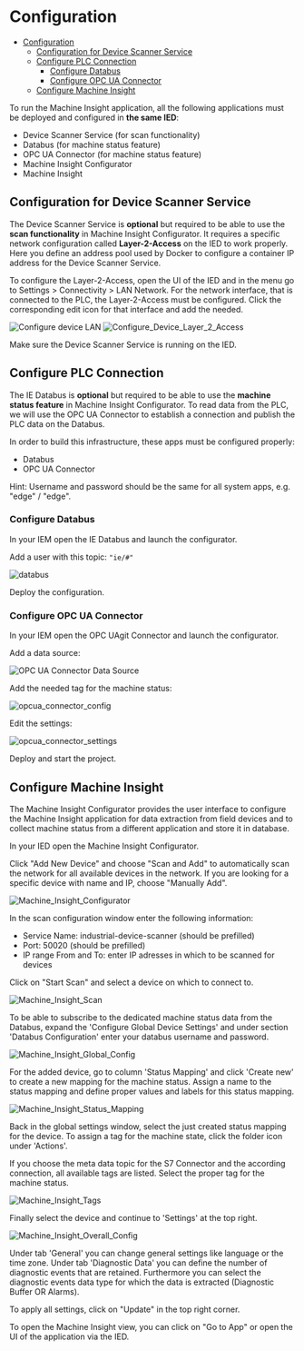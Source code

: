 # Configuration

- [Configuration](#configuration)
  - [Configuration for Device Scanner Service](#configuration-for-device-scanner-service)
  - [Configure PLC Connection](#configure-plc-connection)
    - [Configure Databus](#configure-databus)
    - [Configure OPC UA Connector](#configure-opc-ua-connector)
  - [Configure Machine Insight](#configure-machine-insight)

To run the Machine Insight application, all the following applications must be deployed and configured in **the same IED**:

- Device Scanner Service (for scan functionality)
- Databus (for machine status feature)
- OPC UA Connector (for machine status feature)
- Machine Insight Configurator
- Machine Insight

## Configuration for Device Scanner Service

The Device Scanner Service is **optional** but required to be able to use the **scan functionality** in Machine Insight Configurator. It requires a specific network configuration called **Layer-2-Access** on the IED to work properly. Here you define an address pool used by Docker to configure a container IP address for the Device Scanner Service.

To configure the Layer-2-Access, open the UI of the IED and in the menu go to Settings > Connectivity > LAN Network. For the network interface, that is connected to the PLC, the Layer-2-Access must be configured. Click the corresponding edit icon for that interface and add the needed.

![Configure device LAN](/docs/graphics/Configure_Device_LAN.PNG)
![Configure_Device_Layer_2_Access](/docs/graphics/Configure_Device_Layer_2_Access.PNG)

Make sure the Device Scanner Service is running on the IED.

## Configure PLC Connection

The IE Databus is **optional** but required to be able to use the **machine status feature** in Machine Insight Configurator. To read data from the PLC, we will use the OPC UA Connector to establish a connection and publish the PLC data on the Databus.

In order to build this infrastructure, these apps must be configured properly:

- Databus
- OPC UA Connector

Hint: Username and password should be the same for all system apps, e.g. "edge" / "edge".

### Configure Databus

In your IEM open the IE Databus and launch the configurator.

Add a user with this topic:
`"ie/#"`

![databus](/docs/graphics/Databus.PNG)

Deploy the configuration.

### Configure OPC UA Connector

In your IEM open the OPC UAgit Connector and launch the configurator.

Add a data source:

![OPC UA Connector Data Source](/docs/graphics/OPCUA_Connector_Data_Source.PNG)

Add the needed tag for the machine status:

![opcua_connector_config](/docs/graphics/OPCUA_Connector_Configuration.PNG)

Edit the settings:

![opcua_connector_settings](/docs/graphics/OPCUA_Connector_Settings.PNG)

Deploy and start the project.

## Configure Machine Insight

The Machine Insight Configurator provides the user interface to configure the Machine Insight application for data extraction from field devices and to collect machine status from a different application and store it in database.

In your IED open the Machine Insight Configurator.

Click "Add New Device" and choose "Scan and Add" to automatically scan the network for all available devices in the network. If you are looking for a specific device with name and IP, choose "Manually Add".

![Machine_Insight_Configurator](/docs/graphics/Machine_Insight_Configurator.PNG)

In the scan configuration window enter the following information:

- Service Name: industrial-device-scanner (should be prefilled)
- Port: 50020 (should be prefilled)
- IP range From and To: enter IP adresses in which to be scanned for devices

Click on "Start Scan" and select a device on which to connect to.

![Machine_Insight_Scan](/docs/graphics/Machine_Insight_Scan.png)

To be able to subscribe to the dedicated machine status data from the Databus, expand the 'Configure Global Device Settings' and under section 'Databus Configuration' enter your databus username and password.

![Machine_Insight_Global_Config](/docs/graphics/Machine_Insight_Global_Config.png)

For the added device, go to column 'Status Mapping' and click 'Create new' to create a new mapping for the machine status. Assign a name to the status mapping and define proper values and labels for this status mapping.

![Machine_Insight_Status_Mapping](/docs/graphics/Machine_Insight_StatusMapping.png)

Back in the global settings window, select the just created status mapping for the device. To assign a tag for the machine state, click the folder icon under 'Actions'.

If you choose the meta data topic for the S7 Connector and the according connection, all available tags are listed. Select the proper tag for the machine status.

![Machine_Insight_Tags](/docs/graphics/Machine_Insight_Tags.png)

Finally select the device and continue to 'Settings' at the top right.

![Machine_Insight_Overall_Config](/docs/graphics/Machine_Insight_Overall_Config.png)

Under tab 'General' you can change general settings like language or the time zone. Under tab 'Diagnostic Data' you can define the number of diagnostic events that are retained. Furthermore you can select the diagnostic events data type for which the data is extracted (Diagnostic Buffer OR Alarms).

To apply all settings, click on "Update" in the top right corner.

To open the Machine Insight view, you can click on "Go to App" or open the UI of the application via the IED.
